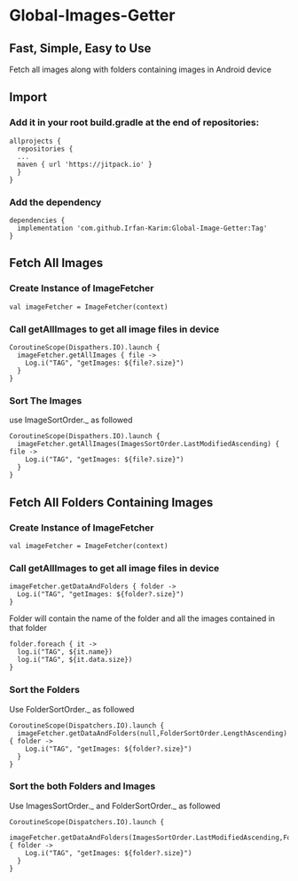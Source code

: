 # Global-Images-Getter
## Fast, Simple, Easy to Use
Fetch all images along with folders containing images in Android device

## Import

### Add it in your root build.gradle at the end of repositories:

```
allprojects {
  repositories {
  ...
  maven { url 'https://jitpack.io' }
  }
}
```
### Add the dependency

```
dependencies {
  implementation 'com.github.Irfan-Karim:Global-Image-Getter:Tag' 
}
```

## Fetch All Images

### Create Instance of ImageFetcher

```
val imageFetcher = ImageFetcher(context)
```

### Call getAllImages to get all image files in device
```
CoroutineScope(Dispathers.IO).launch {
  imageFetcher.getAllImages { file ->
    Log.i("TAG", "getImages: ${file?.size}")
  }
}
```
### Sort The Images
use ImageSortOrder._ as followed
```
CoroutineScope(Dispathers.IO).launch {
  imageFetcher.getAllImages(ImagesSortOrder.LastModifiedAscending) { file ->
    Log.i("TAG", "getImages: ${file?.size}")
  }
}
```

## Fetch All Folders Containing Images

### Create Instance of ImageFetcher

```
val imageFetcher = ImageFetcher(context)
```

### Call getAllImages to get all image files in device
```
imageFetcher.getDataAndFolders { folder ->
  Log.i("TAG", "getImages: ${folder?.size}")
}
```
Folder will contain the name of the folder and all the images contained in that folder
```
folder.foreach { it ->
  log.i("TAG", ${it.name})
  log.i("TAG", ${it.data.size})
}
```

### Sort the Folders
Use FolderSortOrder._ as followed
```
CoroutineScope(Dispatchers.IO).launch {
  imageFetcher.getDataAndFolders(null,FolderSortOrder.LengthAscending) { folder ->
    Log.i("TAG", "getImages: ${folder?.size}")
  }
}
```
### Sort the both Folders and Images
Use ImagesSortOrder._ and FolderSortOrder._ as followed
```
CoroutineScope(Dispatchers.IO).launch {
  imageFetcher.getDataAndFolders(ImagesSortOrder.LastModifiedAscending,FolderSortOrder.LengthAscending) { folder ->
    Log.i("TAG", "getImages: ${folder?.size}")
  }
}
```
